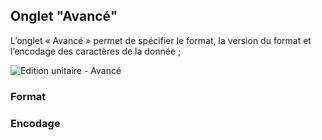 ## Onglet "Avancé"

L’onglet « Avancé » permet de spécifier le format, la version du format et l’encodage des caractères de la donnée ;


![Edition unitaire - Avancé](/fr/images/inv_edit_one_advanced.png "L'édition unitaire - onglet Avancé")

### Format

### Encodage

